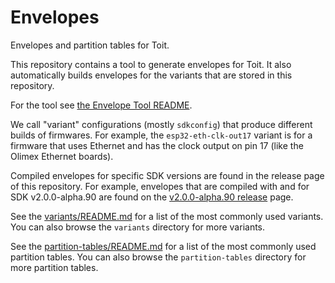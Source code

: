 # Envelopes

Envelopes and partition tables for Toit.

This repository contains a tool to generate envelopes for Toit. It
also automatically builds envelopes for the variants that are stored in
this repository.

For the tool see [the Envelope Tool README](tools/README.md).

We call "variant" configurations (mostly `sdkconfig`) that produce
different builds of firmwares. For example, the `esp32-eth-clk-out17`
variant is for a firmware that uses Ethernet and has the clock output
on pin 17 (like the Olimex Ethernet boards).

Compiled envelopes for specific SDK versions are found in the
release page of this repository. For example, envelopes that are
compiled with and for SDK v2.0.0-alpha.90 are found on the
[v2.0.0-alpha.90 release](https://github.com/toitlang/envelopes/releases/tag/v2.0.0-alpha.90)
page.

See the [variants/README.md](variants/README.md) for a list of the
most commonly used variants. You can also browse the `variants`
directory for more variants.

See the [partition-tables/README.md](partition-tables/README.md) for
a list of the most commonly used partition tables. You can also browse
the `partition-tables` directory for more partition tables.
